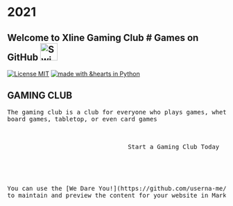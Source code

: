 # 2021

## Welcome to Xline Gaming Club # Games on GitHub <img src="http://i.imgur.com/Cj4rMrS.gif" height="40" alt="Swimming Octocat" title="Games on GitHub">

[![License MIT](https://img.shields.io/badge/License-MIT-yellow.svg)](https://github.com/prateekiiest/Code-Sleep-Python/blob/master/LICENSE)
[![made with &hearts in Python](https://img.shields.io/badge/made%20with%20%E2%9D%A4%20in-Python-red.svg)](http://shields.io/#your-badge)

<h2><b> GAMING CLUB </b></h2>

<pre class="tab">The gaming club is a club for everyone who plays games, whether that be video games, 
board games, tabletop, or even card games

<br>
 &nbsp; &nbsp; &ensp; &emsp; &nbsp; &nbsp; &ensp; &emsp; &nbsp; &nbsp; &ensp; &emsp; &nbsp; &nbsp; &ensp; &emsp; Start a Gaming Club Today
<br>
<br>

You can use the [We Dare You!](https://github.com/userna-me/Xline-Gaming-Club/edit/main/README.md) 
to maintain and preview the content for your website in Markdown files.
